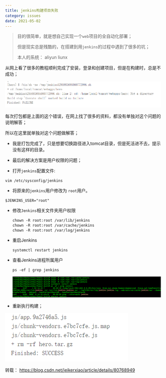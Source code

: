```yaml
---
title: jenkins构建项目失败
category: issues
date: 2021-05-02
---
```


> 目的很简单，就是想自己实现一个`web`项目的全自动化部署；
>
> 但是现实总是残酷的，在搭建到用`jenkins`的过程中遇到了很多的坑；
>
> 本人的系统： aliyun liunx 

从网上看了很多的教程顺利完成了安装，登录和创建项目，但是在构建时，总是不成功；

![1596265240727](assets/1596265240727.png)

每次打包都是上面的这个错误，在网上找了很多的资料，都没有单独对这个问题的说明解答；

所以在这里就单独对这个问题做解答；

- 我是打包完成了，只是想要切换路径进入tomcat目录，但是死活进不去，提示没有这样的目录。

- 最后的解决方案是用户权限的问题；

-  打开`jenkins`配置文件: 

  ```
  vim /etc/sysconfig/jenkins
  ```

-  将原来的`jenkins`用户修改为 `root`用户。 

  ```
  $JENKINS_USER="root"
  ```

- 修改`Jenkins`相关文件夹用户权限

  ```
  chown -R root:root /var/lib/jenkins
  chown -R root:root /var/cache/jenkins
  chown -R root:root /var/log/jenkins
  ```

- 重启Jenkins

  ```
  systemctl restart jenkins
  ```

- 查看Jenkins进程所属用户

  ```
  ps -ef | grep jenkins
  ```

  ![1596265662379](assets/1596265662379.png)

- 重新执行构建；

![1596265758450](assets/1596265758450.png)

转载： https://blog.csdn.net/jeikerxiao/article/details/80768949 

